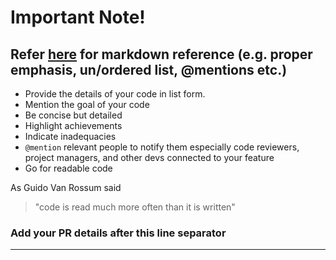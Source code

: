 # Important Note!
## Refer [here](https://guides.github.com/pdfs/markdown-cheatsheet-online.pdf) for markdown reference (e.g. proper emphasis, un/ordered list, @mentions etc.)
* Provide the details of your code in list form.
* Mention the goal of your code
* Be concise but detailed
* Highlight achievements
* Indicate inadequacies
* ```@mention``` relevant people to notify them especially code reviewers, project managers, and other devs connected to your feature
* Go for readable code

As Guido Van Rossum said
> "code is read much more often than it is written"

### Add your PR details after this line separator
------------------------------------------------------
